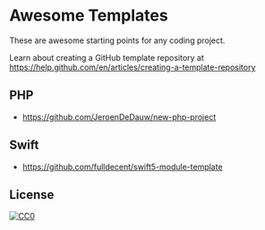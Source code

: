 # Awesome Templates

These are awesome starting points for any coding project.

Learn about creating a GitHub template repository at https://help.github.com/en/articles/creating-a-template-repository

## PHP

* https://github.com/JeroenDeDauw/new-php-project

## Swift

* https://github.com/fulldecent/swift5-module-template

## License

[![CC0](http://mirrors.creativecommons.org/presskit/buttons/88x31/svg/cc-zero.svg)](https://creativecommons.org/publicdomain/zero/1.0/)
